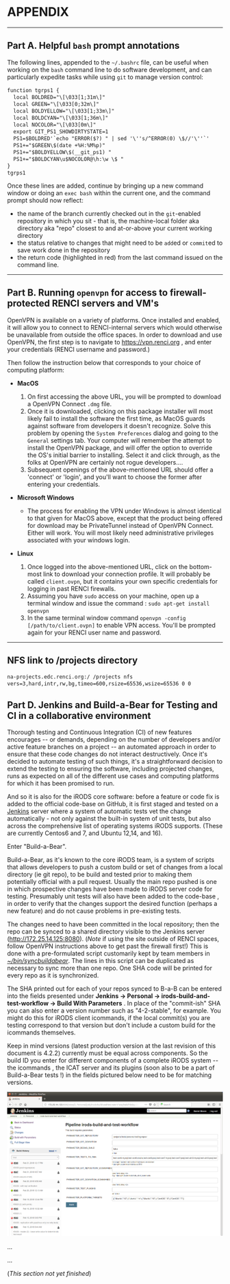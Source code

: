 # APPENDIX

---

<A name="part-A"> </A>

## Part A. Helpful `bash` prompt annotations

The following lines, appended to the `~/.bashrc` file, can be useful when working on the `bash` command line to do software development, and can particularly expedite tasks while using `git` to manage version control:  

```
function tgrps1 {
  local BOLDRED="\[\033[1;31m\]"
  local GREEN="\[\033[0;32m\]"
  local BOLDYELLOW="\[\033[1;33m\]"
  local BOLDCYAN="\[\033[1;36m\]"
  local NOCOLOR="\[\033[0m\]"
  export GIT_PS1_SHOWDIRTYSTATE=1
  PS1=$BOLDRED'`echo "ERROR($?) " | sed '\''s/^ERROR(0) \$//'\''`'
  PS1+="$GREEN\$(date +%H:%M%p)"
  PS1+="$BOLDYELLOW\$(__git_ps1) "
  PS1+="$BOLDCYAN\u$NOCOLOR@\h:\w \$ "
}
tgrps1
```  

Once these lines are added, continue by bringing up a new command window or doing an `exec bash` within the current one, and the command prompt should now reflect:

- the name of the branch currently checked out in the `git`-enabled repository in which you sit - that is, the machine-local folder aka directory aka "repo" closest to and at-or-above your current working directory
- the status relative to changes that might need to be `add`ed or `commit`ed to save work done in the repository
- the return code (highlighted in red) from the last command issued on the command line.

---

<A name="part-B"> </A>
## Part B. Running `openvpn` for access to firewall-protected RENCI servers and VM's

OpenVPN is available on a variety of platforms. Once installed and enabled, it will allow you to connect to RENCI-internal servers which would otherwise be unavailable from outside the office spaces.  In order to download and use OpenVPN, the first step is to navigate to  https://vpn.renci.org , and enter your credentials (RENCI username and password.)  

Then follow the instruction below that corresponds to your choice of computing platform:

- **MacOS**
    1. On first accessing the above URL, you will be prompted to download a OpenVPN Connect `.dmg` file.
    1. Once it is downloaded, clicking on this package installer will most likely fail to install the software the first time, as MacOS guards against software from developers it doesn't recognize. Solve this problem by opening the `System Preferences` dialog and going to the `General` settings tab.  Your computer will remember the attempt to install the OpenVPN package, and will offer the option to override the OS's initial barrier to installing.  Select it and click through, as the folks at OpenVPN are certainly not rogue developers....
    1. Subsequent openings of the above-mentioned URL should offer a 'connect' or 'login', and you'll want to choose the former after entering your credentials.

- **Microsoft Windows**
    * The process for enabling the VPN under Windows is almost identical to that given for MacOS above, except that the product being offered for download may be PrivateTunnel instead of OpenVPN Connect. Either will work.  You will most likely need administrative privileges associated with your windows login.

- **Linux**
    1. Once logged into the above-mentioned URL, click on the bottom-most link to download your connection profile. It will probably be called `client.ovpn`, but it contains your own specific credentials for logging in past RENCI firewalls.   
    1. Assuming you have `sudo` access on your machine, open up a terminal window and  issue the command : `sudo apt-get install openvpn`
    1. In the same terminal window command `openvpn -config [/path/to/client.ovpn]` to enable VPN access. You'll be prompted again for your RENCI user name and password.

---
<A name="part-C"> </A>

## NFS link to /projects directory
```
na-projects.edc.renci.org:/ /projects nfs vers=3,hard,intr,rw,bg,timeo=600,rsize=65536,wsize=65536 0 0
```

<A name="part-D"> </A>

## Part D. Jenkins and Build-a-Bear for Testing and CI  in a collaborative environment

Thorough testing and Continuous Integration (CI) of new features encourages -- or demands, depending on the number of developers and/or active feature branches on a project -- an automated approach in order to ensure that these code changes do not interact destructively.  Once it's decided to automate testing of such things, it's a straightforward decision to extend the testing to ensuring the software, including projected changes, runs as expected on all of the different use cases and computing platforms for which it has been promised to run.

And so it is also for the iRODS core software: before a feature or code fix is added to the official code-base on GitHub, it is first staged and tested on a [Jenkins](http://jenkins.io) server where a system of automatic tests vet the change automatically - not only against the built-in system of unit tests, but also across the comprehensive list of operating systems iRODS supports. (These are currently Centos6 and 7, and Ubuntu 12,14, and 16).

Enter "Build-a-Bear".

Build-a-Bear, as it's known to the core iRODS team, is a system of scripts that allows developers to push a custom build or set of changes from a local directory (ie git repo), to be build and tested prior to making them potentially official with a pull request. Usually the main repo pushed is one in which prospective changes have been made to iRODS server code for testing.  Presumably unit tests will also have been added to the code-base , in order to verify that the changes support the desired function (perhaps a new feature) and do not cause problems in pre-existing tests.

The changes need to have been committed in the local repository; then the repo can be synced to a shared directory visible to the Jenkins server (http://172.25.14.125:8080). (*Note* if using the site outside of RENCI spaces, follow OpenVPN instructions above to get past the firewall first!) This is done with a pre-formulated script customarily kept by team members in [*~/bin/syncbuildabear*](./syncbuildabear.sh). The lines in this script can be duplicated as necessary to sync more than one repo.  One SHA code will be printed for every repo as it is synchronized.

The SHA printed out for each of your repos synced to B-a-B can be entered into the fields presented under **Jenkins -> Personal -> irods-build-and-test-workflow -> Build With Parameters** . In place of the "commit-ish" SHA you can also enter a version number such as "4-2-stable", for example.  You might do this for iRODS client icommands, if the local commit(s) you are testing correspond to that version but don't include a custom build for the icommands themselves.

Keep in mind versions (latest production version at the last revision of this document is 4.2.2) currently must be equal across components. So the build ID you enter for different components of a complete iRODS system -- the icommands , the ICAT server and its plugins (soon also to be a part of Build-a-Bear tests !) in the fields pictured below need to be for matching versions.

<A> <IMG src="./Jenkins.png">
</A>  

...  

...

  (*This section not yet finished*)
